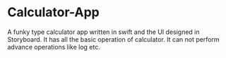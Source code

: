 # Calculator-App

A funky type calculator app written in swift and the UI designed in Storyboard. It has all the basic operation of calculator. It can not perform advance operations like log etc.
